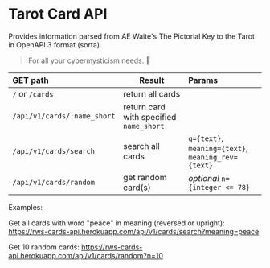 # Tarot Card API

Provides information parsed from AE Waite's The Pictorial Key to the Tarot in OpenAPI 3 format (sorta).

> For all your cybermysticism needs. :crystal_ball:

| GET path  | Result | Params |
| :--- | --- | :--- |
| `/` or `/cards`  | return all cards  |   |
| `/api/v1/cards/:name_short`  | return card with specified `name_short`  |   |
| `/api/v1/cards/search`  | search all cards  | `q={text}`, `meaning={text}`, `meaning_rev={text}` |
| `/api/v1/cards/random` | get random card(s) | *optional* `n={integer <= 78}` |

Examples:

Get all cards with word "peace" in meaning (reversed or upright):
https://rws-cards-api.herokuapp.com/api/v1/cards/search?meaning=peace

Get 10 random cards:
https://rws-cards-api.herokuapp.com/api/v1/cards/random?n=10
